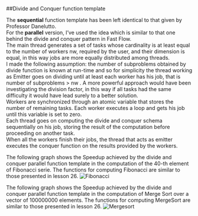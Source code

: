 ##Divide and Conquer function template


The <b>sequential</b> function template has been left identical to that given by Professor Danelutto. <br>
For the <b>parallel</b> version, I’ve used the idea which is similar to that one behind the divide and conquer pattern in Fast Flow. <br>
The main thread generates a set of tasks whose cardinality is at least equal to the number of workers nw, required by the user, and their dimension is equal, in this way jobs are more equally distributed among threads.<br>
I made the following assumption: the number of subproblems obtained by divide function is known at run-time and so for simplicity the thread working as Emitter goes on dividing until at least each worker has his job, that is number of subproblems > nw . A more powerful approach would have been investigating the division factor, in this way if all tasks had the same difficulty it would have lead surely to a better solution.<br>
Workers are synchronized through an atomic variable that stores the number of remaining tasks. Each worker executes a loop and gets his job until this variable is set to zero.<br>
Each thread goes on computing the divide and conquer schema sequentially on his job, storing the result of the computation before proceeding on another task. <br>
When all the workers finish their jobs, the thread that acts as emitter executes the conquer function on the results provided by the workers. <br>


The following graph shows the Speedup achieved by the divide and conquer parallel function template in the computation  of the 40-th element of Fibonacci serie. The functions for computing Fibonacci are similar to those presented in lesson 26.
![Fibonacci]()





The following graph shows the Speedup achieved by the divide and conquer parallel function template in the computation  of Merge Sort over a vector of 100000000 elements. The functions for computing MergeSort are similar to those presented in lesson 26.
![Mergesort]()



